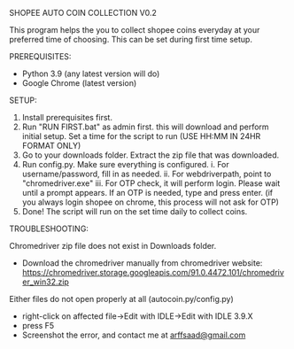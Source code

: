 SHOPEE AUTO COIN COLLECTION V0.2

This program helps the you to collect shopee coins everyday at your preferred time of choosing. This can be set during first time setup.

PREREQUISITES:

- Python 3.9 (any latest version will do)
- Google Chrome (latest version)

SETUP:

1. Install prerequisites first. 
1. Run "RUN FIRST.bat" as admin first. this will download and perform initial setup. Set a time for the script to run (USE HH:MM IN 24HR FORMAT ONLY)
2. Go to your downloads folder. Extract the zip file that was downloaded.
3. Run config.py. Make sure everything is configured.
	i.	For username/password, fill in as needed.
	ii.	For webdriverpath, point to "chromedriver.exe"
	iii.	For OTP check, it will perform login. Please wait until a prompt appears. If an OTP is needed, type and press enter.
		(if you always login shopee on chrome, this process will not ask for OTP)
4. Done! The script will run on the set time daily to collect coins.

TROUBLESHOOTING:

Chromedriver zip file does not exist in Downloads folder.
- Download the chromedriver manually from chromedriver website: https://chromedriver.storage.googleapis.com/91.0.4472.101/chromedriver_win32.zip

Either files do not open properly at all (autocoin.py/config.py)
- right-click on affected file->Edit with IDLE->Edit with IDLE 3.9.X
- press F5
- Screenshot the error, and contact me at arffsaad@gmail.com
